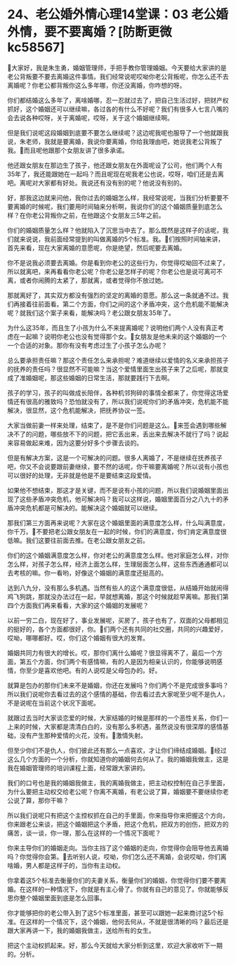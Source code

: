 # 24、老公婚外情心理14堂课：03 老公婚外情，要不要离婚？[防断更微kc58567]

🎼大家好，我是朱生勇，婚姻管理师，手把手教你管理婚姻。今天要给大家讲的是老公背叛要不要去离婚这件事情。我们经常说呢哎呦你老公背叛呢，你怎么还不去离婚呢？你老公都背叛你这么多年哪，你还没离婚，你咋想的呀。

你们都结婚这么多年了，离啥婚哪，忍一忍就过去了，把自己生活过好，把财产权抓好，这个婚姻还可以继续嘛，各过各的有什么不好呢？我们有很多人七言八嘴的会去说各种哎呀，关于离婚呢，哎呀，关于这个婚姻继续啊。

但是我们说呢这段婚姻到底要不要怎么继续呢？这边呢我呢也服导了一个他就跟我说，朱老师，我就是要离婚，我说你要离婚，你给我理由吧，她说我老公背叛了我。🎼而且呢他跟那个女朋友讲了很多承诺。

他还跟女朋友在那边生了孩子，他还跟女朋友在外面呢设了公司，他们两个人有35年了，我还能跟她在一起吗？而且呢现在呢我老公也说，哎呀，咱们还是去离吧。离呢对大家都有好处。我说还有没有别的呢？他说没有别的。

好，那我这边就来问他，我你过去的婚姻怎么样，我经常说呢，当我们分析要要不要离婚的时候呢，我们要用时间轴来分析啊，我说你们的这个婚姻质量到底怎么样？在你老公背叛你之前，在他跟这个女朋友三5年之前。

你们的婚姻质量怎么样？他就陷入了沉思当中去了。那么既然是这样子的话呢，我们就来说说，我前面经常提到的叫做离婚的5个标准。我。🎼们按照时间轴来讲，首先来看，现在大家离婚的意愿呢，你是绝望，然后呢要去离婚。

你不是说我必须要去离婚。你是看到你老公的这些行为，你觉得哎呦回不过来了，所以就离吧，来再看看你老公呢？你老公是怎样子的呢？你老公也是说可离可不离，或者你闹腾的太紧了，那就离，或者觉得你不放过她。

那就离好了，其实双方都没有强烈的坚定的离婚的意愿。那么这一条就通不过。我们再接着往前面看。第二个方面，你们之间的这个矛盾冲突，这个危机能不能解决呢？就我们这个案子来看，能解决吗？老公跟女朋友35年了。

为什么这35年，而且生了小孩为什么不来提离婚呢？说明他们两个人没有真正考虑在一起嘛？说明你老公也没有觉得那个女。🎼女朋友是他未来的这个婚姻的一个一个合适的对象。那你有没有考虑过生了小孩子怎么办呢？

总么要承担责任嘛？那这个责任怎么来承担呢？难道继续以爱情的名义来承担孩子的抚养的责任吗？很显然不可能嘛？当这个爱情里面生出孩子来了之后呢，那就变成了准婚姻呢，那这些婚姻的日常生活，那就要践行下去啊。

孩子的学习，孩子的叫做成长陪伴，各种机邻狗碎的事情全都来了，你觉得这场爱情还有很高的雅致吗？恐怕就没有了，所以我们说呢你们的矛盾冲突，危机能不能解决，很显然，这个危机能解决，把抚养协议一签。

大家当做前妻一样来处理，结束了，是不是你们问题是这么。🎼来签会遇到哪些解决不了的问题，哪些放不下的问题，把它丢出来，丢出来去解决不就行了吗？说起来容易做起来难，因为这要分好多个步骤去谈的。

但是有解决方案，这是一个可解决的问题。很多人离婚了，不是继续在抚养孩子吧，你又不会说要跟前妻继续，要不然的话呢，你干嘛要离婚呢？所以说有小孩也可以很好的处理，无非就是他是不是要结束这段爱情。

如果他不想结束，那这才是关键，而不是说有小孩的问题，所以我们说婚姻里面出现了这些矛盾冲突危机，他可解决吗？我可以这样说，婚姻里面百分之八九十的矛盾冲突危机都是可解决的。能解决这个婚姻就可以继续。

那我们第三方面再来说呢？大家在这个婚姻里面的满意度怎么样，什么叫满意度，你千万。🎼不要把老公跟女朋友在一起的时候，你们的满意度，你们肯定满意度很低嘛。我们这要往前面去推。在老公跟女朋友之前。

你们的这个婚姻满意度怎么样，你对老公的满意度怎么样。他对家庭怎么样，对你怎么样，对孩子怎么样，经济上面怎么样，生理层面怎么样，这些东西通通都可以去考核的嘛。你一看哟，好像这个婚姻的满意度还挺高的。

达到八九分，没有那么多机遇。当然有些人的这个满意度很低，从结婚开始就闹得鸡飞狗跳，那就没办法过在一起，早就想离婚，那这个时候就趁早离嘛。那我们第四个方面我们再来看看，大家的这个婚姻的发展呢？

以前一穷二白，现在好了，事业发展呢，买房了，孩子也有了，双面的父母都相见的挺好的，各个方面都很好，你。🎼们两个还有共同的社交圈，共同的兴趣爱好，哎呦，哪哪都好。哎，你们这个婚姻有很大的发育。

婚姻共同力有很大的增长。哎，那你们离什么婚呢？很显得离不了，最后一个方面，第五个方面，你们两个有感情嘛，有的人是因为相亲认识的，你能够说明感情，你至少是喜欢他吧。有的人说哎是父母包办的。好。

就算是包办的那你们未来不是婚姻，你还在发展吗？你们两个不是完成很多事吗？所以我们说呢你去看过去的这个感情的基础，你去看过去大家呢至少呢不是仇人，不是说呢在当前这个状况下面呢。

就跟过去当时大家谈恋爱的时候，大家结婚的时候是那样的一个恶性关系，你们一上来的时候，大家都是清清白白的，没有那么多积遇，虽然说没有很深厚的感情基础，没有产生那种爱情的火花，没有。🎼激情失射。

但至少你们不是仇人，你们彼此还有那么一点喜欢，才让你们缔结成婚姻。🎼经过这么几个方面的一个分析，你就知道你的婚姻何去何从了。我的婚姻我做主，这是我在婚姻管理师的培训课程上面，经常跟大家讲的。

我们的口号也是我的婚姻我做主，我的离婚我做主，把主动权控制在自己手里面，为什么要把主动权交给老公呢？你离不离婚，有老公说了算，婚姻要不要继续你老公说了算，那你干嘛？

所以我们说呢只有把这个主控权抓在自己的手里面，你来指导你来把握这个方向，你来跟老公来谈，把这个婚姻把这个矛盾，把这个危机，把双方的创伤，把双方的痛苦，谈一谈，你一理，那么在这样的一个情况下面呢？

你来主导你们的婚姻走向。当你主挡了这个婚姻的走向，你觉得你会阻导他去离婚吗？你觉得你会第。🎼去听别人说，哎呦，你们怎么还不离婚，会说哎呦，你们离啥婚，男人都是这样子的，当你有主动权。

你拿着这5个标准去衡量你们的夫妻关系，衡量你们的婚姻，你觉得你们要不要离婚。在这样的一种情况下，你就是有主心骨了。你就有自己的意见了。你就能够反思你整个婚姻里面到底是怎么回事。

你才能够把你的老公带入到了这5个标准里面，甚至可以跟她一起来商讨这5个标准。在这样的一个情况下，这个婚姻，他何去何从，不就是很清晰的吗？最后还是跟大家再讲一下，我的婚姻我做主，送给所有的女生。

把这个主动权抓起来。好，那么今天就给大家分析到这里，欢迎大家收听下一期的。分析。